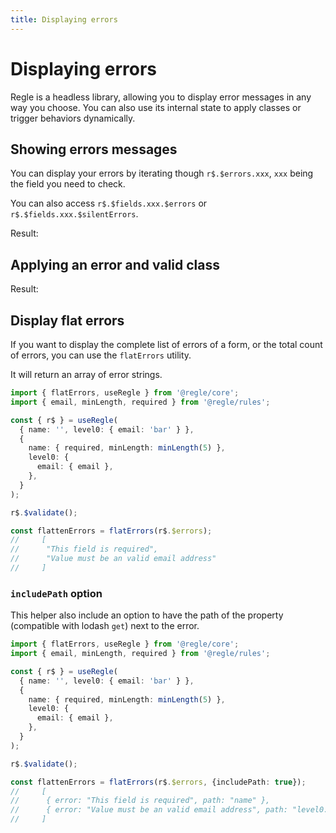 ```yaml
---
title: Displaying errors
---
```


<script setup>
import QuickUsage from '../parts/components/QuickUsage.vue';
import DisplayingErrors from '../parts/components/DisplayingErrors.vue';
</script>

# Displaying errors

Regle is a headless library, allowing you to display error messages in any way you choose. You can also use its internal state to apply classes or trigger behaviors dynamically.


## Showing errors messages

You can display your errors by iterating though `r$.$errors.xxx`, `xxx` being the field you need to check.

You can also access `r$.$fields.xxx.$errors` or `r$.$fields.xxx.$silentErrors`.

<!-- @include: @/parts/QuickUsage.md -->

Result:

<QuickUsage />


## Applying an error and valid class

<!-- @include: @/parts/DisplayingErrors.md -->

Result:

<DisplayingErrors />


## Display flat errors

If you want to display the complete list of errors of a form, or the total count of errors, you can use the `flatErrors` utility.

It will return an array of error strings.

```ts twoslash
import { flatErrors, useRegle } from '@regle/core';
import { email, minLength, required } from '@regle/rules';

const { r$ } = useRegle(
  { name: '', level0: { email: 'bar' } },
  {
    name: { required, minLength: minLength(5) },
    level0: {
      email: { email },
    },
  }
);

r$.$validate();

const flattenErrors = flatErrors(r$.$errors);
//     [
//      "This field is required", 
//      "Value must be an valid email address"
//     ]
```


### `includePath` option

This helper also include an option to have the path of the property (compatible with lodash `get`) next to the error.


```ts twoslash
import { flatErrors, useRegle } from '@regle/core';
import { email, minLength, required } from '@regle/rules';

const { r$ } = useRegle(
  { name: '', level0: { email: 'bar' } },
  {
    name: { required, minLength: minLength(5) },
    level0: {
      email: { email },
    },
  }
);

r$.$validate();

const flattenErrors = flatErrors(r$.$errors, {includePath: true});
//     [
//      { error: "This field is required", path: "name" }, 
//      { error: "Value must be an valid email address", path: "level0.email"}
//     ]
```